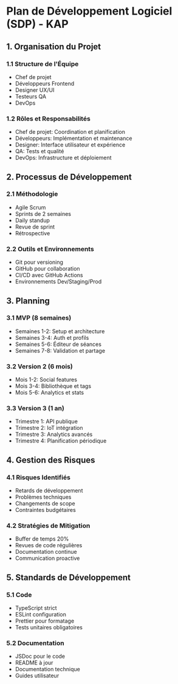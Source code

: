 
# Plan de Développement Logiciel (SDP) - KAP

## 1. Organisation du Projet

### 1.1 Structure de l'Équipe
- Chef de projet
- Développeurs Frontend
- Designer UX/UI
- Testeurs QA
- DevOps

### 1.2 Rôles et Responsabilités
- Chef de projet: Coordination et planification
- Développeurs: Implémentation et maintenance
- Designer: Interface utilisateur et expérience
- QA: Tests et qualité
- DevOps: Infrastructure et déploiement

## 2. Processus de Développement

### 2.1 Méthodologie
- Agile Scrum
- Sprints de 2 semaines
- Daily standup
- Revue de sprint
- Rétrospective

### 2.2 Outils et Environnements
- Git pour versioning
- GitHub pour collaboration
- CI/CD avec GitHub Actions
- Environnements Dev/Staging/Prod

## 3. Planning

### 3.1 MVP (8 semaines)
- Semaines 1-2: Setup et architecture
- Semaines 3-4: Auth et profils
- Semaines 5-6: Éditeur de séances
- Semaines 7-8: Validation et partage

### 3.2 Version 2 (6 mois)
- Mois 1-2: Social features
- Mois 3-4: Bibliothèque et tags
- Mois 5-6: Analytics et stats

### 3.3 Version 3 (1 an)
- Trimestre 1: API publique
- Trimestre 2: IoT intégration
- Trimestre 3: Analytics avancés
- Trimestre 4: Planification périodique

## 4. Gestion des Risques

### 4.1 Risques Identifiés
- Retards de développement
- Problèmes techniques
- Changements de scope
- Contraintes budgétaires

### 4.2 Stratégies de Mitigation
- Buffer de temps 20%
- Revues de code régulières
- Documentation continue
- Communication proactive

## 5. Standards de Développement

### 5.1 Code
- TypeScript strict
- ESLint configuration
- Prettier pour formatage
- Tests unitaires obligatoires

### 5.2 Documentation
- JSDoc pour le code
- README à jour
- Documentation technique
- Guides utilisateur
